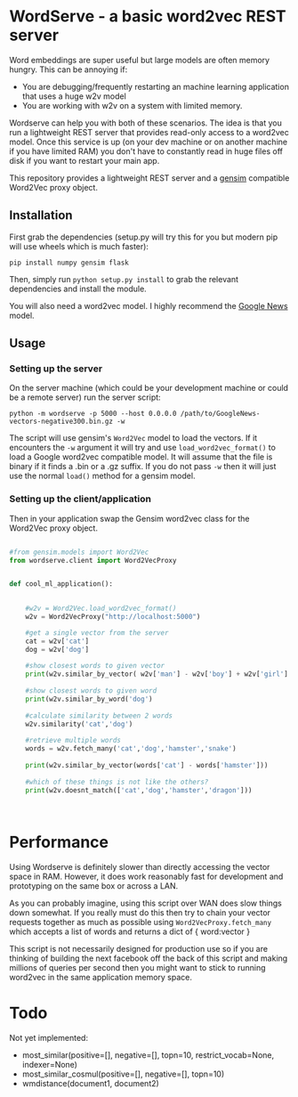 # WordServe - a basic word2vec REST server

Word embeddings are super useful but large models are often memory hungry. This can be annoying if:

  * You are debugging/frequently restarting an machine learning application that uses a huge w2v model
  * You are working with w2v on a system with limited memory.
 
Wordserve can help you with both of these scenarios. The idea is that you run a lightweight REST server that provides read-only 
access to a word2vec model. Once this service is up (on your dev machine or on another machine if you have limited RAM) you don't
have to constantly read in huge files off disk if you want to restart your main app.

This repository provides a lightweight REST server and a [gensim](https://radimrehurek.com/gensim/models/word2vec.html) compatible Word2Vec proxy object.


## Installation

First grab the dependencies (setup.py will try this for you but modern pip will use wheels which is much faster):

`pip install numpy gensim flask`

Then, simply run `python setup.py install` to grab the relevant dependencies and install the module.

You will also need a word2vec model. I highly recommend the [Google News](https://drive.google.com/file/d/0B7XkCwpI5KDYNlNUTTlSS21pQmM/edit?usp=sharing) model.


## Usage


### Setting up the server
On the server machine (which could be your development machine or could be a remote server) run the server script:

```
python -m wordserve -p 5000 --host 0.0.0.0 /path/to/GoogleNews-vectors-negative300.bin.gz -w
```

The script will use gensim's `Word2Vec` model to load the vectors. If it encounters the `-w` argument it will try and use `load_word2vec_format()` to load a Google word2vec compatible model. It will assume that the file is binary if it finds a .bin or a .gz suffix. If you do not pass `-w` then it will just use the normal `load()` method for a gensim model.


### Setting up the client/application

Then in your application swap the Gensim word2vec class for the Word2Vec proxy object.



```python

#from gensim.models import Word2Vec
from wordserve.client import Word2VecProxy


def cool_ml_application():

	
	#w2v = Word2Vec.load_word2vec_format()
	w2v = Word2VecProxy("http://localhost:5000")

	#get a single vector from the server
	cat = w2v['cat']
	dog = w2v['dog']
	
	#show closest words to given vector
	print(w2v.similar_by_vector( w2v['man'] - w2v['boy'] + w2v['girl']  ))
	
	#show closest words to given word
	print(w2v.similar_by_word('dog')
	
	#calculate similarity between 2 words
	w2v.similarity('cat','dog')
	
	#retrieve multiple words
	words = w2v.fetch_many('cat','dog','hamster','snake')
	
	print(w2v.similar_by_vector(words['cat'] - words['hamster']))
	
	#which of these things is not like the others?
	print(w2v.doesnt_match(['cat','dog','hamster','dragon']))
	
	


```

# Performance

Using Wordserve is definitely slower than directly accessing the vector space in RAM. However, it does work reasonably fast for development and prototyping on the same box or across a LAN. 

As you can probably imagine, using this script over WAN does slow things down somewhat. If you really must do this then try to chain your vector requests together as much as possible using `Word2VecProxy.fetch_many` which accepts a list of words and returns a dict of { word:vector }

This script is not necessarily designed for production use so if you are thinking of building the next facebook off the back of this script and making millions of queries per second then you might want to stick to running word2vec in the same application memory space.


# Todo

Not yet implemented:
  * most_similar(positive=[], negative=[], topn=10, restrict_vocab=None, indexer=None)
  * most_similar_cosmul(positive=[], negative=[], topn=10)
  * wmdistance(document1, document2)